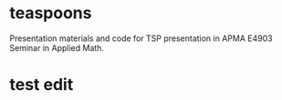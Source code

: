 # teaspoons

Presentation materials and code for TSP presentation in APMA E4903 Seminar in Applied Math.

# test edit
